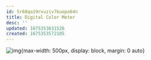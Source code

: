 ```yaml
---
id: 5r68qa19rvuziv7kuopo64n
title: Digital Color Meter
desc: ''
updated: 1675353631526
created: 1675353572105
---
```


![img](/assets/images/Screenshot_2023-02-02_at_8.00.12_AM.png){max-width: 500px, display: block, margin: 0 auto}